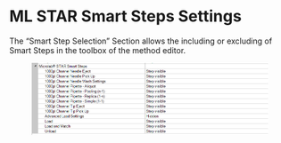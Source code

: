 # ML STAR Smart Steps Settings

The “Smart Step Selection” Section allows the including or excluding of Smart Steps in the toolbox of the method editor.

<figure><img src="../../.gitbook/assets/image (8) (1).png" alt=""><figcaption></figcaption></figure>

